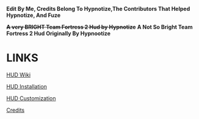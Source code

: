 **Edit By Me, Credits Belong To Hypnotize,The Contributors That Helped Hypnotize, And Fuze**

~~**A very BRIGHT Team Fortress 2 Hud by Hypnotize**~~
**A Not So Bright Team Fortress 2 Hud Originally By Hypnootize**

<a>LINKS</a>
====

[HUD Wiki](https://github.com/Hypnootize/Sunset-Hud/wiki)

[HUD Installation](https://github.com/Hypnootize/Sunset-Hud/wiki/Installation)

[HUD Customization](https://github.com/Hypnootize/Sunset-Hud/wiki/Customization)

[Credits](https://github.com/Hypnootize/Sunset-Hud/wiki/Credits)
